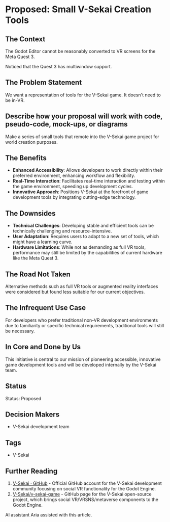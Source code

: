 # Proposed: Small V-Sekai Creation Tools

## The Context

The Godot Editor cannot be reasonably converted to VR screens for the Meta Quest 3.

Noticed that the Quest 3 has multiwindow support.

## The Problem Statement

We want a representation of tools for the V-Sekai game. It doesn't need to be in-VR.

## Describe how your proposal will work with code, pseudo-code, mock-ups, or diagrams

Make a series of small tools that remote into the V-Sekai game project for world creation purposes.

## The Benefits

- **Enhanced Accessibility**: Allows developers to work directly within their preferred environment, enhancing workflow and flexibility.
- **Real-Time Interaction**: Facilitates real-time interaction and testing within the game environment, speeding up development cycles.
- **Innovative Approach**: Positions V-Sekai at the forefront of game development tools by integrating cutting-edge technology.

## The Downsides

- **Technical Challenges**: Developing stable and efficient tools can be technically challenging and resource-intensive.
- **User Adaptation**: Requires users to adapt to a new set of tools, which might have a learning curve.
- **Hardware Limitations**: While not as demanding as full VR tools, performance may still be limited by the capabilities of current hardware like the Meta Quest 3.

## The Road Not Taken

Alternative methods such as full VR tools or augmented reality interfaces were considered but found less suitable for our current objectives.

## The Infrequent Use Case

For developers who prefer traditional non-VR development environments due to familiarity or specific technical requirements, traditional tools will still be necessary.

## In Core and Done by Us

This initiative is central to our mission of pioneering accessible, innovative game development tools and will be developed internally by the V-Sekai team.

## Status

Status: Proposed <!-- Draft | Proposed | Rejected | Accepted | Deprecated | Superseded by -->

## Decision Makers

- V-Sekai development team

## Tags

- V-Sekai

## Further Reading

1. [V-Sekai · GitHub](https://github.com/v-sekai) - Official GitHub account for the V-Sekai development community focusing on social VR functionality for the Godot Engine.
2. [V-Sekai/v-sekai-game](https://github.com/v-sekai/v-sekai-game) - GitHub page for the V-Sekai open-source project, which brings social VR/VRSNS/metaverse components to the Godot Engine.

AI assistant Aria assisted with this article.
